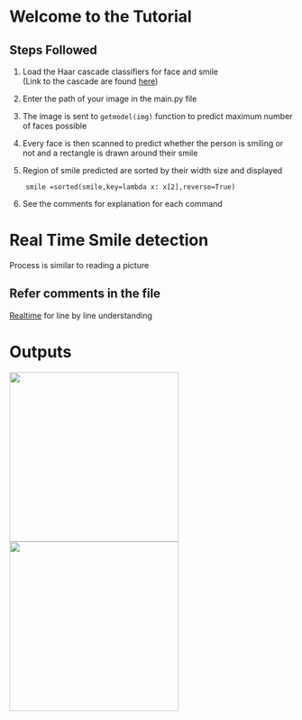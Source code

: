 # Welcome to the Tutorial

## Steps Followed

1) Load the Haar cascade classifiers for face and smile <br>
(Link to the cascade are found <a href='https://github.com/opencv/opencv/tree/master/data/haarcascades'>here</a>)

2) Enter the path of your image in the main.py file

3) The image is sent to 
``` getmodel(img) ``` function to predict maximum number of faces possible

4) Every face is then scanned to predict whether the person is smiling or not and a rectangle is drawn around their smile

5) Region of smile predicted are sorted by their width size and displayed

```
    smile =sorted(smile,key=lambda x: x[2],reverse=True)
```

6) See the comments for explanation for each command


# Real Time Smile detection 

<p> Process is similar to reading a picture</p>

## Refer comments in the file 
<a href='realtime_smile_detect.py'>Realtime</a> for line by line understanding

# Outputs

<img src='Images\Screenshots\real_o1.PNG' style="width:300px;height:300px;">
<span><img src='Images\Screenshots\real_o2.PNG' style="width:300px;height:300px;">

